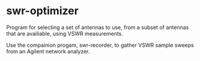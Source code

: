swr-optimizer
=============

Program for selecting a set of antennas to use, from a subset of antennas that are availiable, using VSWR measurements.

Use the compainion progam, swr-recorder, to gather VSWR sample sweeps from an Agilent network analyzer.
